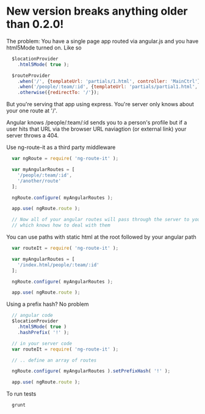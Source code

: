 # New version breaks anything older than 0.2.0!

The problem:
You have a single page app routed via angular.js and you have html5Mode turned on. Like so

```javascript
  $locationProvider
    .html5Mode( true );

  $routeProvider
    .when('/', {templateUrl: 'partials/1.html', controller: 'MainCtrl'})
    .when('/people/:team/:id', {templateUrl: 'partials/partial1.html', controller: 'PersonCtrl'})
    .otherwise({redirectTo: '/'});
```

But you're serving that app using express. You're server only knows about your one route at '/'.

Angular knows /people/:team/:id sends you to a person's profile but if a user hits that URL
via the browser URL naviagtion (or external link) your server throws a 404.

Use ng-route-it as a third party middleware

```javascript
  var ngRoute = require( 'ng-route-it' );

  var myAngularRoutes = [
    '/people/:team/:id',
    '/another/route'
  ];

  ngRoute.configure( myAngularRoutes );

  app.use( ngRoute.route );

  // Now all of your angular routes will pass through the server to your angular app
  // which knows how to deal with them
```

You can use paths with static html at the root followed by your angular path

```javascript
  var routeIt = require( 'ng-route-it' );

  var myAngularRoutes = [
    '/index.html/people/:team/:id'
  ];

  ngRoute.configure( myAngularRoutes );

  app.use( ngRoute.route );
```

Using a prefix hash? No problem

```javascript
  // angular code
  $locationProvider
    .html5Mode( true )
    .hashPrefix( '!' );

  // in your server code
  var routeIt = require( 'ng-route-it' );

  // .. define an array of routes

  ngRoute.configure( myAngularRoutes ).setPrefixHash( '!' );

  app.use( ngRoute.route );
```

To run tests

```
  grunt
```

